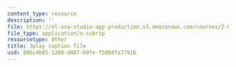 ```yaml
---
content_type: resource
description: ''
file: https://ol-ocw-studio-app-production.s3.amazonaws.com/courses/2-003sc-engineering-dynamics-fall-2011/896c4b851288d88760fef5098fa7791b_tm51lwadMOc.srt
file_type: application/x-subrip
resourcetype: Other
title: 3play caption file
uid: 896c4b85-1288-d887-60fe-f5098fa7791b
---
```

